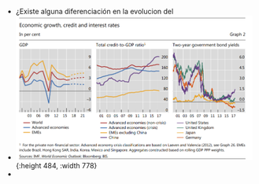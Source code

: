- ¿Existe alguna diferenciación en la evolucion del
- ![image.png](../assets/image_1640204231196_0.png){:height 484, :width 778}
-
